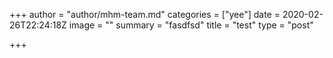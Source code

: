 +++
author = "author/mhm-team.md"
categories = ["yee"]
date = 2020-02-26T22:24:18Z
image = ""
summary = "fasdfsd"
title = "test"
type = "post"

+++
